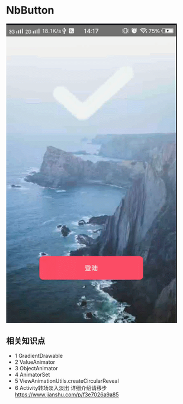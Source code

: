 #   NbButton
![](img/NbButton.gif)
##  相关知识点
* 1 GradientDrawable
* 2 ValueAnimator
* 3 ObjectAnimator
* 4 AnimatorSet
* 5 ViewAnimationUtils.createCircularReveal
* 6 Activity转场淡入淡出
详细介绍请移步
https://www.jianshu.com/p/f3e7026a9a85
